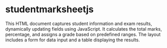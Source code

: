 # studentmarksheetjs
This HTML document captures student information and exam results, dynamically updating fields using JavaScript. It calculates the total marks, percentage, and assigns a grade based on predefined ranges. The layout includes a form for data input and a table displaying the results.
